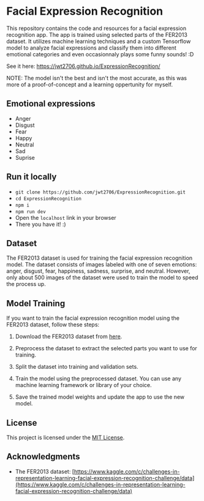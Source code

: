 # Facial Expression Recognition

This repository contains the code and resources for a facial expression recognition app. The app is trained using selected parts of the FER2013 dataset. It utilizes machine learning techniques and a custom Tensorflow model to analyze facial expressions and classify them into different emotional categories and even occasionnaly plays some funny sounds! :D

See it here: <https://jwt2706.github.io/ExpressionRecognition/>

NOTE: The model isn't the best and isn't the most accurate, as this was more of a proof-of-concept and a learning oppertunity for myself.

## Emotional expressions

- Anger
- Disgust
- Fear
- Happy
- Neutral
- Sad
- Suprise

## Run it locally
- `git clone https://github.com/jwt2706/ExpressionRecognition.git`
- `cd ExpressionRecognition`
- `npm i`
- `npm run dev`
- Open the `localhost` link in your browser
- There you have it! :)

## Dataset

The FER2013 dataset is used for training the facial expression recognition model. The dataset consists of images labeled with one of seven emotions: anger, disgust, fear, happiness, sadness, surprise, and neutral. However, only about 500 images of the dataset were used to train the model to speed the process up.

## Model Training

If you want to train the facial expression recognition model using the FER2013 dataset, follow these steps:

1. Download the FER2013 dataset from [here](https://www.kaggle.com/c/challenges-in-representation-learning-facial-expression-recognition-challenge/data).

2. Preprocess the dataset to extract the selected parts you want to use for training.

3. Split the dataset into training and validation sets.

4. Train the model using the preprocessed dataset. You can use any machine learning framework or library of your choice.

5. Save the trained model weights and update the app to use the new model.

## License

This project is licensed under the [MIT License](LICENSE).

## Acknowledgments

- The FER2013 dataset: [https://www.kaggle.com/c/challenges-in-representation-learning-facial-expression-recognition-challenge/data](https://www.kaggle.com/c/challenges-in-representation-learning-facial-expression-recognition-challenge/data)
